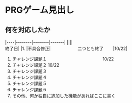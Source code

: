 # PRGゲーム見出し
## 何を対応したか
|----|--------|--------|-------|
||||　　　　　　　　　　　　　　　　　　　　　　　終了日|
|1. |不具合修正|   　　　　　　二つとも終了　　 |10/22|
1. チャレンジ課題１　　　　　　　　　　　　　10/22
1. チャレンジ課題２                        10/22
1. チャレンジ課題３
1. チャレンジ課題４
1. チャレンジ課題５
1. チャレンジ課題６
1. その他、何か独自に追加した機能があればここに書く
